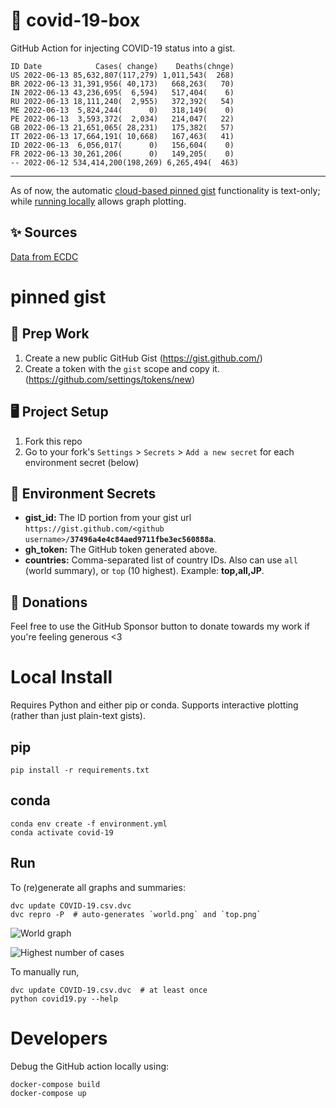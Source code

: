 # 🏥 covid-19-box

GitHub Action for injecting COVID-19 status into a gist.

```
ID Date            Cases( change)    Deaths(chnge)
US 2022-06-13 85,632,807(117,279) 1,011,543(  268)
BR 2022-06-13 31,391,956( 40,173)   668,263(   70)
IN 2022-06-13 43,236,695(  6,594)   517,404(    6)
RU 2022-06-13 18,111,240(  2,955)   372,392(   54)
ME 2022-06-13  5,824,244(      0)   318,149(    0)
PE 2022-06-13  3,593,372(  2,034)   214,047(   22)
GB 2022-06-13 21,651,065( 28,231)   175,382(   57)
IT 2022-06-13 17,664,191( 10,668)   167,463(   41)
ID 2022-06-13  6,056,017(      0)   156,604(    0)
FR 2022-06-13 30,261,206(      0)   149,205(    0)
-- 2022-06-12 534,414,200(198,269) 6,265,494(  463)
```

---

As of now, the automatic [cloud-based pinned gist](#pinned-gist) functionality is text-only;
while [running locally](#local-install) allows graph plotting.

## ✨ Sources

[Data from ECDC](https://www.ecdc.europa.eu/en/publications-data/download-todays-data-geographic-distribution-covid-19-cases-worldwide)

# pinned gist

## 🎒 Prep Work
1. Create a new public GitHub Gist (https://gist.github.com/)
1. Create a token with the `gist` scope and copy it. (https://github.com/settings/tokens/new)

## 🖥 Project Setup
1. Fork this repo
1. Go to your fork's `Settings` > `Secrets` > `Add a new secret` for each environment secret (below)

## 🤫 Environment Secrets
- **gist_id:** The ID portion from your gist url `https://gist.github.com/<github username>/`**`37496a4e4c84aed9711fbe3ec560888a`**.
- **gh_token:** The GitHub token generated above.
- **countries:** Comma-separated list of country IDs. Also can use `all` (world summary), or `top` (10 highest). Example: **top,all,JP**.

## 💸 Donations

Feel free to use the GitHub Sponsor button to donate towards my work if you're feeling generous <3

# Local Install

Requires Python and either pip or conda. Supports interactive plotting (rather than just plain-text gists).

## pip

```
pip install -r requirements.txt
```

## conda

```
conda env create -f environment.yml
conda activate covid-19
```

## Run

To (re)generate all graphs and summaries:

```
dvc update COVID-19.csv.dvc
dvc repro -P  # auto-generates `world.png` and `top.png`
```

![World graph](world.png)

![Highest number of cases](top.png)

To manually run,

```
dvc update COVID-19.csv.dvc  # at least once
python covid19.py --help
```

# Developers

Debug the GitHub action locally using:

```
docker-compose build
docker-compose up
```
